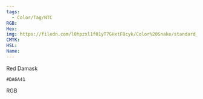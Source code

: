 ```yaml
---
tags:
  - Color/Tag/NTC
RGB:
Hex:
img: https://filedn.com/l0hpzxl1f01yT7GHxtF8cyk/Color%20Snake/standard_csv_to_svg/%23/DA6A41.svg
CMYK:
HSL:
Name:
---
```

Red Damask
```palette
#DA6A41
```
RGB
